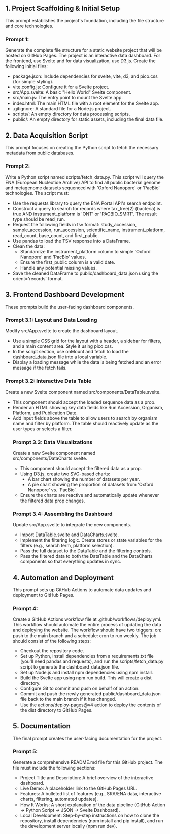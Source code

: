 ## 1. Project Scaffolding & Initial Setup
This prompt establishes the project's foundation, including the file structure and core technologies.
### Prompt 1:
Generate the complete file structure for a static website project that will be hosted on GitHub Pages. The project is an interactive data dashboard. For the frontend, use Svelte and for data visualization, use D3.js.
Create the following initial files:
 * package.json: Include dependencies for svelte, vite, d3, and pico.css (for simple styling).
 * vite.config.js: Configure it for a Svelte project.
 * src/App.svelte: A basic "Hello World" Svelte component.
 * src/main.js: The entry point to mount the Svelte app.
 * index.html: The main HTML file with a root element for the Svelte app.
 * .gitignore: A standard file for a Node.js project.
 * scripts/: An empty directory for data processing scripts.
 * public/: An empty directory for static assets, including the final data file.

## 2. Data Acquisition Script
This prompt focuses on creating the Python script to fetch the necessary metadata from public databases.
### Prompt 2:
Write a Python script named scripts/fetch_data.py. This script will query the ENA (European Nucleotide Archive) API to find all public bacterial genome and metagenome datasets sequenced with 'Oxford Nanopore' or 'PacBio' technologies.
The script must:
 * Use the requests library to query the ENA Portal API's search endpoint.
 * Construct a query to search for records where tax_tree(2) (bacteria) is true AND instrument_platform is 'ONT' or 'PACBIO_SMRT'. The result type should be read_run.
 * Request the following fields in tsv format: study_accession, sample_accession, run_accession, scientific_name, instrument_platform, read_count, base_count, and first_public.
 * Use pandas to load the TSV response into a DataFrame.
 * Clean the data:
   * Standardize the instrument_platform column to simple 'Oxford Nanopore' and 'PacBio' values.
   * Ensure the first_public column is a valid date.
   * Handle any potential missing values.
 * Save the cleaned DataFrame to public/dashboard_data.json using the orient='records' format.

## 3. Frontend Dashboard Development
These prompts build the user-facing dashboard components.
### Prompt 3.1: Layout and Data Loading
Modify src/App.svelte to create the dashboard layout.
 * Use a simple CSS grid for the layout with a header, a sidebar for filters, and a main content area. Style it using pico.css.
 * In the script section, use onMount and fetch to load the dashboard_data.json file into a local variable.
 * Display a loading message while the data is being fetched and an error message if the fetch fails.
### Prompt 3.2: Interactive Data Table
Create a new Svelte component named src/components/DataTable.svelte.
 * This component should accept the loaded sequence data as a prop.
 * Render an HTML <table> showing key data fields like Run Accession, Organism, Platform, and Publication Date.
 * Add input fields above the table to allow users to search by organism name and filter by platform. The table should reactively update as the user types or selects a filter.
### Prompt 3.3: Data Visualizations
Create a new Svelte component named src/components/DataCharts.svelte.
 * This component should accept the filtered data as a prop.
 * Using D3.js, create two SVG-based charts:
   * A bar chart showing the number of datasets per year.
   * A pie chart showing the proportion of datasets from 'Oxford Nanopore' vs. 'PacBio'.
 * Ensure the charts are reactive and automatically update whenever the filtered data prop changes.
### Prompt 3.4: Assembling the Dashboard
Update src/App.svelte to integrate the new components.
 * Import DataTable.svelte and DataCharts.svelte.
 * Implement the filtering logic. Create stores or state variables for the filters (e.g., search term, platform selection).
 * Pass the full dataset to the DataTable and the filtering controls.
 * Pass the filtered data to both the DataTable and the DataCharts components so that everything updates in sync.

## 4. Automation and Deployment
This prompt sets up GitHub Actions to automate data updates and deployment to GitHub Pages.
### Prompt 4:
Create a GitHub Actions workflow file at .github/workflows/deploy.yml. This workflow should automate the entire process of updating the data and deploying the website.
The workflow should have two triggers: on: push to the main branch and a schedule: cron to run weekly.
The job should consist of the following steps:
 * Checkout the repository code.
 * Set up Python, install dependencies from a requirements.txt file (you'll need pandas and requests), and run the scripts/fetch_data.py script to generate the dashboard_data.json file.
 * Set up Node.js and install npm dependencies using npm install.
 * Build the Svelte app using npm run build. This will create a dist directory.
 * Configure Git to commit and push on behalf of an action.
 * Commit and push the newly generated public/dashboard_data.json file back to the main branch if it has changed.
 * Use the actions/deploy-pages@v4 action to deploy the contents of the dist directory to GitHub Pages.

## 5. Documentation
The final prompt creates the user-facing documentation for the project.
### Prompt 5:
Generate a comprehensive README.md file for this GitHub project. The file must include the following sections:
 * Project Title and Description: A brief overview of the interactive dashboard.
 * Live Demo: A placeholder link to the GitHub Pages URL.
 * Features: A bulleted list of features (e.g., SRA/ENA data, interactive charts, filtering, automated updates).
 * How It Works: A short explanation of the data pipeline (GitHub Action -> Python Script -> JSON -> Svelte Dashboard).
 * Local Development: Step-by-step instructions on how to clone the repository, install dependencies (npm install and pip install), and run the development server locally (npm run dev).
